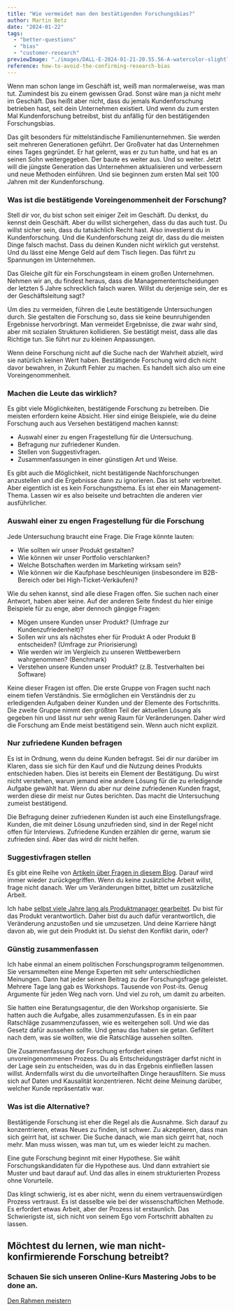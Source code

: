 ```yaml
---
title: "Wie vermeidet man den bestätigenden Forschungsbias?"
author: Martin Betz
date: "2024-01-22"
tags:
  - "better-questions"
  - "bias"
  - "customer-research"
previewImage: "./images/DALL·E-2024-01-21-20.55.56-A-watercolor-slightly-geometric-styled-painting-depicting-a-customer-research-scenario.-The-scene-includes-a-customer-with-their-mouth-duct-taped-and.png"
reference: how-to-avoid-the-confirming-research-bias
---
```


Wenn man schon lange im Geschäft ist, weiß man normalerweise, was man tut. Zumindest bis zu einem gewissen Grad. Sonst wäre man ja nicht mehr im Geschäft. Das heißt aber nicht, dass du jemals Kundenforschung betrieben hast, seit dein Unternehmen existiert. Und wenn du zum ersten Mal Kundenforschung betreibst, bist du anfällig für den bestätigenden Forschungsbias.

Das gilt besonders für mittelständische Familienunternehmen. Sie werden seit mehreren Generationen geführt. Der Großvater hat das Unternehmen eines Tages gegründet. Er hat gelernt, was er zu tun hatte, und hat es an seinen Sohn weitergegeben. Der baute es weiter aus. Und so weiter. Jetzt will die jüngste Generation das Unternehmen aktualisieren und verbessern und neue Methoden einführen. Und sie beginnen zum ersten Mal seit 100 Jahren mit der Kundenforschung.

### Was ist die bestätigende Voreingenommenheit der Forschung?

Stell dir vor, du bist schon seit einiger Zeit im Geschäft. Du denkst, du kennst dein Geschäft. Aber du willst sichergehen, dass du das auch tust. Du willst sicher sein, dass du tatsächlich Recht hast. Also investierst du in Kundenforschung. Und die Kundenforschung zeigt dir, dass du die meisten Dinge falsch machst. Dass du deinen Kunden nicht wirklich gut verstehst. Und du lässt eine Menge Geld auf dem Tisch liegen. Das führt zu Spannungen im Unternehmen.

Das Gleiche gilt für ein Forschungsteam in einem großen Unternehmen. Nehmen wir an, du findest heraus, dass die Managemententscheidungen der letzten 5 Jahre schrecklich falsch waren. Willst du derjenige sein, der es der Geschäftsleitung sagt?

Um dies zu vermeiden, führen die Leute bestätigende Untersuchungen durch. Sie gestalten die Forschung so, dass sie keine beunruhigenden Ergebnisse hervorbringt. Man vermeidet Ergebnisse, die zwar wahr sind, aber mit sozialen Strukturen kollidieren. Sie bestätigt meist, dass alle das Richtige tun. Sie führt nur zu kleinen Anpassungen.

Wenn deine Forschung nicht auf die Suche nach der Wahrheit abzielt, wird sie natürlich keinen Wert haben. Bestätigende Forschung wird dich nicht davor bewahren, in Zukunft Fehler zu machen. Es handelt sich also um eine Voreingenommenheit.

### Machen die Leute das wirklich?

Es gibt viele Möglichkeiten, bestätigende Forschung zu betreiben. Die meisten erfordern keine Absicht. Hier sind einige Beispiele, wie du deine Forschung auch aus Versehen bestätigend machen kannst:

- Auswahl einer zu engen Fragestellung für die Untersuchung.
- Befragung nur zufriedener Kunden.
- Stellen von Suggestivfragen.
- Zusammenfassungen in einer günstigen Art und Weise.

Es gibt auch die Möglichkeit, nicht bestätigende Nachforschungen anzustellen und die Ergebnisse dann zu ignorieren. Das ist sehr verbreitet. Aber eigentlich ist es kein Forschungsthema. Es ist eher ein Management-Thema. Lassen wir es also beiseite und betrachten die anderen vier ausführlicher.

### Auswahl einer zu engen Fragestellung für die Forschung

Jede Untersuchung braucht eine Frage. Die Frage könnte lauten:

- Wie sollten wir unser Produkt gestalten?
- Wie können wir unser Portfolio verschlanken?
- Welche Botschaften werden im Marketing wirksam sein?
- Wie können wir die Kaufphase beschleunigen (insbesondere im B2B-Bereich oder bei High-Ticket-Verkäufen)?

Wie du sehen kannst, sind alle diese Fragen offen. Sie suchen nach einer Antwort, haben aber keine. Auf der anderen Seite findest du hier einige Beispiele für zu enge, aber dennoch gängige Fragen:

- Mögen unsere Kunden unser Produkt? (Umfrage zur Kundenzufriedenheit)?
- Sollen wir uns als nächstes eher für Produkt A oder Produkt B entscheiden? (Umfrage zur Priorisierung)
- Wie werden wir im Vergleich zu unseren Wettbewerbern wahrgenommen? (Benchmark)
- Verstehen unsere Kunden unser Produkt? (z.B. Testverhalten bei Software)

Keine dieser Fragen ist offen. Die erste Gruppe von Fragen sucht nach einem tiefen Verständnis. Sie ermöglichen ein Verständnis der zu erledigenden Aufgaben deiner Kunden und der Elemente des Fortschritts. Die zweite Gruppe nimmt den größten Teil der aktuellen Lösung als gegeben hin und lässt nur sehr wenig Raum für Veränderungen. Daher wird die Forschung am Ende meist bestätigend sein. Wenn auch nicht explizit.

### Nur zufriedene Kunden befragen

Es ist in Ordnung, wenn du deine Kunden befragst. Sei dir nur darüber im Klaren, dass sie sich für den Kauf und die Nutzung deines Produkts entschieden haben. Dies ist bereits ein Element der Bestätigung. Du wirst nicht verstehen, warum jemand eine andere Lösung für die zu erledigende Aufgabe gewählt hat. Wenn du aber nur deine zufriedenen Kunden fragst, werden diese dir meist nur Gutes berichten. Das macht die Untersuchung zumeist bestätigend.

Die Befragung deiner zufriedenen Kunden ist auch eine Einstellungsfrage. Kunden, die mit deiner Lösung unzufrieden sind, sind in der Regel nicht offen für Interviews. Zufriedene Kunden erzählen dir gerne, warum sie zufrieden sind. Aber das wird dir nicht helfen.

### Suggestivfragen stellen

Es gibt eine Reihe von [Artikeln über Fragen in diesem Blog](/thema/better-questions/). Darauf wird immer wieder zurückgegriffen. Wenn du keine zusätzliche Arbeit willst, frage nicht danach. Wer um Veränderungen bittet, bittet um zusätzliche Arbeit.

Ich habe [selbst viele Jahre lang als Produktmanager gearbeitet](https://www.linkedin.com/in/martin-betz/). Du bist für das Produkt verantwortlich. Daher bist du auch dafür verantwortlich, die Veränderung anzustoßen und sie umzusetzen. Und deine Karriere hängt davon ab, wie gut dein Produkt ist. Du siehst den Konflikt darin, oder?

### Günstig zusammenfassen

Ich habe einmal an einem politischen Forschungsprogramm teilgenommen. Sie versammelten eine Menge Experten mit sehr unterschiedlichen Meinungen. Dann hat jeder seinen Beitrag zu der Forschungsfrage geleistet. Mehrere Tage lang gab es Workshops. Tausende von Post-its. Genug Argumente für jeden Weg nach vorn. Und viel zu roh, um damit zu arbeiten.

Sie hatten eine Beratungsagentur, die den Workshop organisierte. Sie hatten auch die Aufgabe, alles zusammenzufassen. Es in ein paar Ratschläge zusammenzufassen, wie es weitergehen soll. Und wie das Gesetz dafür aussehen sollte. Und genau das haben sie getan. Gefiltert nach dem, was sie wollten, wie die Ratschläge aussehen sollten.

Die Zusammenfassung der Forschung erfordert einen unvoreingenommenen Prozess. Du als Entscheidungsträger darfst nicht in der Lage sein zu entscheiden, was du in das Ergebnis einfließen lassen willst. Andernfalls wirst du die unvorteilhaften Dinge herausfiltern. Sie muss sich auf Daten und Kausalität konzentrieren. Nicht deine Meinung darüber, welcher Kunde repräsentativ war.

### Was ist die Alternative?

Bestätigende Forschung ist eher die Regel als die Ausnahme. Sich darauf zu konzentrieren, etwas Neues zu finden, ist schwer. Zu akzeptieren, dass man sich geirrt hat, ist schwer. Die Suche danach, wie man sich geirrt hat, noch mehr. Man muss wissen, was man tut, um es wieder leicht zu machen.

Eine gute Forschung beginnt mit einer Hypothese. Sie wählt Forschungskandidaten für die Hypothese aus. Und dann extrahiert sie Muster und baut darauf auf. Und das alles in einem strukturierten Prozess ohne Vorurteile.

Das klingt schwierig, ist es aber nicht, wenn du einem vertrauenswürdigen Prozess vertraust. Es ist dasselbe wie bei der wissenschaftlichen Methode. Es erfordert etwas Arbeit, aber der Prozess ist erstaunlich. Das Schwierigste ist, sich nicht von seinem Ego vom Fortschritt abhalten zu lassen.

## Möchtest du lernen, wie man nicht-konfirmierende Forschung betreibt?

### Schauen Sie sich unseren Online-Kurs Mastering Jobs to be done an.

[Den Rahmen meistern](/leistungen/mastering-jobs-to-be-done-online-workshop/)

